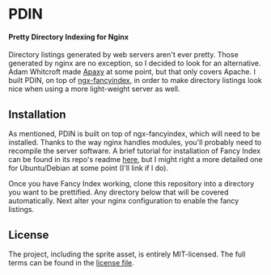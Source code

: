 # PDIN

#### Pretty Directory Indexing for Nginx

Directory listings generated by web servers aren't ever pretty. Those generated by nginx are no exception, so I decided to look for an alternative. Adam Whitcroft made [Apaxy](https://github.com/AdamWhitcroft/Apaxy) at some point, but that only covers Apache. I built PDIN, on top of [ngx-fancyindex](#installation), in order to make directory listings look nice when using a more light-weight server as well.

## Installation

As mentioned, PDIN is built on top of ngx-fancyindex, which will need to be installed. Thanks to the way nginx handles modules, you'll probably need to recompile the server software. A brief tutorial for installation of Fancy Index can be found in its repo's readme [here](https://github.com/aperezdc/ngx-fancyindex#building), but I might right a more detailed one for Ubuntu/Debian at some point (I'll link if I do).

Once you have Fancy Index working, clone this repository into a directory you want to be prettified. Any directory below that will be covered automatically. Next alter your nginx configuration to enable the fancy listings.

## License

The project, including the sprite asset, is entirely MIT-licensed. The full terms can be found in the [license file](https://github.com/blieque/pdin/blob/master/LICENSE.md).
